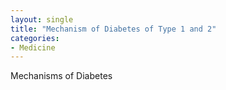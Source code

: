 ```yaml
---
layout: single
title: "Mechanism of Diabetes of Type 1 and 2"
categories:
- Medicine
---
```


Mechanisms of Diabetes